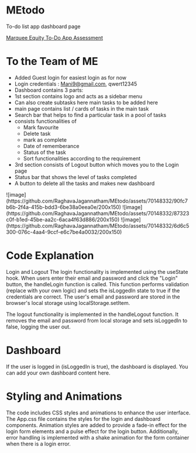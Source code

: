 # MEtodo
To-do list app dashboard page

<a href="https://64893a2a304b694f5107ea0c--endearing-starburst-77f66d.netlify.app/" target="_blank">Marquee Equity To-Do App Assessment</a>

# To the Team of ME 
* Added Guest login for easiest login as for now 
* Login credentials : Mani9@gmail.com, qwert12345
* Dashboard contains 3 parts:
* 1st section contains logo and acts as a sidebar menu
* Can also create subtasks here main tasks to be added here
* main page contains list / cards of tasks in the main task
* Search bar that helps to find a particular task in a pool of tasks
* consists functionalities of 
    * Mark favourite
    * Delete task 
    * mark as complete
    * Date of rememberance
    * Status of the task
    * Sort functionalities according to the requirement
* 3rd section consists of Logout button which moves you to the Login page
* Status bar that shows the level of tasks completed
* A button to delete all the tasks and makes new dashboard
<div>
</div>
![image](https://github.com/RaghavaJagannatham/MEtodo/assets/70148332/90fc7b6b-2f4a-415b-bdd3-6be38a0eea0e/200x150)
![image](https://github.com/RaghavaJagannatham/MEtodo/assets/70148332/87323c0f-b1ed-45be-aa2c-6aca4f63d886/200x150)
![image](https://github.com/RaghavaJagannatham/MEtodo/assets/70148332/6d6c5300-076c-4aa4-9ccf-e6c7be4a0032/200x150)



# Code Explanation

Login and Logout
The login functionality is implemented using the useState hook. When users enter their email and password and click the "Login" button, the handleLogin function is called. This function performs validation (replace with your own logic) and sets the isLoggedIn state to true if the credentials are correct. The user's email and password are stored in the browser's local storage using localStorage.setItem.

The logout functionality is implemented in the handleLogout function. It removes the email and password from local storage and sets isLoggedIn to false, logging the user out.

# Dashboard
If the user is logged in (isLoggedIn is true), the dashboard is displayed. You can add your own dashboard content here.

# Styling and Animations
The code includes CSS styles and animations to enhance the user interface. The App.css file contains the styles for the login and dashboard components. Animation styles are added to provide a fade-in effect for the login form elements and a pulse effect for the login button. Additionally, error handling is implemented with a shake animation for the form container when there is a login error.
